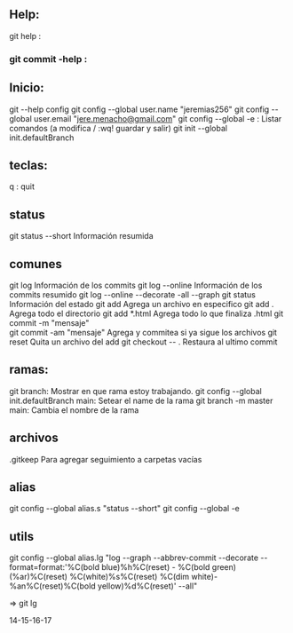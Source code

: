 
## Help:
git help :



### git commit -help :



## Inicio:
git --help config
git config --global user.name "jeremias256"
git config --global user.email "jere.menacho@gmail.com"
git config --global -e :    Listar comandos  (a modifica / :wq! guardar y salir)
git init --global init.defaultBranch <name>


 
## teclas:
q : quit



## status
git status --short          Información resumida



## comunes 
git log                     Información de los commits
git log --online            Información de los commits resumido
git log --online --decorate -all --graph
git status                  Información del estado
git add <name>              Agrega un archivo en especifico
git add .                   Agrega todo el directorio
git add *.html              Agrega todo lo que finaliza .html
git commit -m "mensaje"     
git commit -am "mensaje"    Agrega y commitea si ya sigue los archivos
git reset <name>            Quita un archivo del add
git checkout -- .           Restaura al ultimo commit


## ramas:
git branch:                                    Mostrar en que rama estoy    trabajando.
git config --global init.defaultBranch main:   Setear el name de la rama
git branch -m master main:                     Cambia el nombre de la rama



## archivos
.gitkeep            Para agregar seguimiento a carpetas vacías



## alias
git config --global alias.s "status --short"
git config --global -e



## utils
git config --global alias.lg "log --graph --abbrev-commit --decorate --format=format:'%C(bold blue)%h%C(reset) - %C(bold green)(%ar)%C(reset) %C(white)%s%C(reset) %C(dim white)- %an%C(reset)%C(bold yellow)%d%C(reset)' --all"

=> git lg

14-15-16-17
